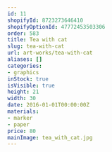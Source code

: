 ```yaml
---
id: 11
shopifyId: 8723273646410
shopifyOptionId: 47772453503306
order: 583
title: Tea with cat
slug: tea-with-cat
url: art-works/tea-with-cat
aliases: []
categories:
- graphics
inStock: true
isVisible: true
height: 21
width: 30
date: 2016-01-01T00:00:00Z
materials:
- marker
- paper
price: 80
mainImage: tea_with_cat.jpg
---
```

